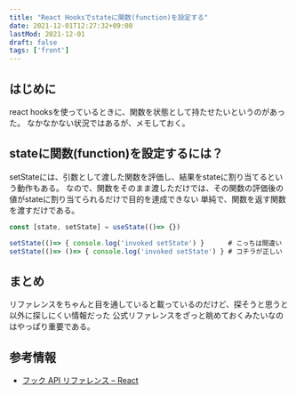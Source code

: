 ```yaml
---
title: "React Hooksでstateに関数(function)を設定する"
date: 2021-12-01T12:27:32+09:00
lastMod: 2021-12-01
draft: false
tags: ['front']
---
```


## はじめに

react hooksを使っているときに、関数を状態として持たせたいというのがあった。
なかなかない状況ではあるが、メモしておく。

## stateに関数(function)を設定するには？

setStateには、引数として渡した関数を評価し、結果をstateに割り当てるという動作もある。
なので、関数をそのまま渡しただけでは、その関数の評価後の値がstateに割り当てられるだけで目的を達成できない
単純で、関数を返す関数を渡すだけである。

```js
const [state, setState] = useState(()=> {})

setState(()=> { console.log('invoked setState') }      # こっちは間違い
setState(()=> ()=> { console.log('invoked setState') } # コチラが正しい
```

## まとめ

リファレンスをちゃんと目を通していると載っているのだけど、探そうと思うと以外に探しにくい情報だった
公式リファレンスをざっと眺めておくみたいなのはやっぱり重要である。

## 参考情報

- [フック API リファレンス – React](https://ja.reactjs.org/docs/hooks-reference.html#usestate)
